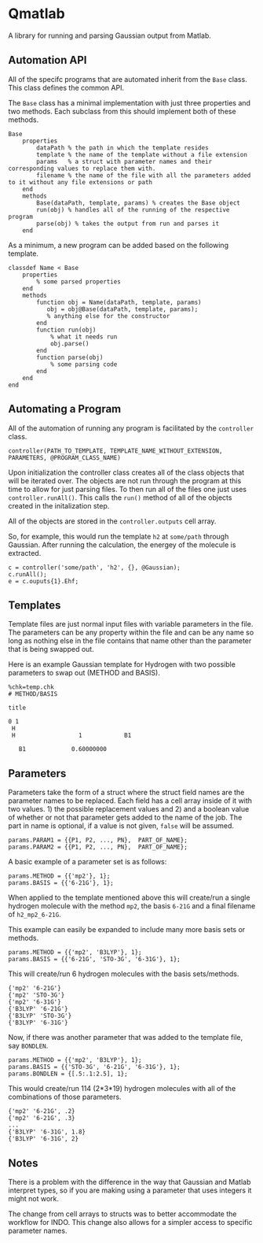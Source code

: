Qmatlab
=======
A library for running and parsing Gaussian output from Matlab.

Automation API
--------------
All of the specifc programs that are automated inherit from the `Base` class. This class defines the common API.

The `Base` class has a minimal implementation with just three properties and two methods. Each subclass from this should implement both of these methods.

    Base
        properties
            dataPath % the path in which the template resides
            template % the name of the template without a file extension
            params   % a struct with parameter names and their corresponding values to replace them with.
            filename % the name of the file with all the parameters added to it without any file extensions or path
        end
        methods
            Base(dataPath, template, params) % creates the Base object
            run(obj) % handles all of the running of the respective program
            parse(obj) % takes the output from run and parses it
        end

As a minimum, a new program can be added based on the following template.

    classdef Name < Base
        properties
            % some parsed properties
        end
        methods
            function obj = Name(dataPath, template, params)
               obj = obj@Base(dataPath, template, params);
               % anything else for the constructor
            end
            function run(obj)
                % what it needs run
                obj.parse()
            end
            function parse(obj)
                % some parsing code
            end
        end
    end

Automating a Program
--------------------
All of the automation of running any program is facilitated by the `controller` class.

    controller(PATH_TO_TEMPLATE, TEMPLATE_NAME_WITHOUT_EXTENSION, PARAMETERS, @PROGRAM_CLASS_NAME)

Upon initialization the controller class creates all of the class objects that will be iterated over. The objects are not run through the program at this time to allow for just parsing files. To then run all of the files one just uses `controller.runAll()`. This calls the `run()` method of all of the objects created in the initalization step.

All of the objects are stored in the `controller.outputs` cell array.

So, for example, this would run the template `h2` at `some/path` through Gaussian. After running the calculation, the energey of the molecule is extracted.

    c = controller('some/path', 'h2', {}, @Gaussian);
    c.runAll();
    e = c.ouputs{1}.Ehf;

Templates
---------

Template files are just normal input files with variable parameters in the file. The parameters can be any property within the file and can be any name so long as nothing else in the file contains that name other than the parameter that is being swapped out.

Here is an example Gaussian template for Hydrogen with two possible parameters to swap out (METHOD and BASIS).

    %chk=temp.chk
    # METHOD/BASIS

    title

    0 1
     H
     H                  1            B1

       B1             0.60000000



Parameters
----------

Parameters take the form of a struct where the struct field names are the parameter names to be replaced. Each field has a cell array inside of it with two values. 1) the possible replacement values and 2) and a boolean value of whether or not that parameter gets added to the name of the job. The part in name is optional, if a value is not given, `false` will be assumed.

    params.PARAM1 = {{P1, P2, ..., PN},  PART_OF_NAME};
    params.PARAM2 = {{P1, P2, ..., PN},  PART_OF_NAME};

A basic example of a parameter set is as follows:

    params.METHOD = {{'mp2'}, 1};
    params.BASIS = {{'6-21G'}, 1};

When applied to the template mentioned above this will create/run a single hydrogen molecule with the method `mp2`, the basis `6-21G` and a final filename of `h2_mp2_6-21G`.

This example can easily be expanded to include many more basis sets or methods.

    params.METHOD = {{'mp2', 'B3LYP'}, 1};
    params.BASIS = {{'6-21G', 'STO-3G', '6-31G'}, 1};

This will create/run 6 hydrogen molecules with the basis sets/methods.

    {'mp2' '6-21G'}
    {'mp2' 'STO-3G'}
    {'mp2' '6-31G'}
    {'B3LYP' '6-21G'}
    {'B3LYP' 'STO-3G'}
    {'B3LYP' '6-31G'}

Now, if there was another parameter that was added to the template file, say `BONDLEN`.

    params.METHOD = {{'mp2', 'B3LYP'}, 1};
    params.BASIS = {{'STO-3G', '6-21G', '6-31G'}, 1};
    params.BONDLEN = {[.5:.1:2.5], 1};

This would create/run 114 (2\*3\*19) hydrogen molecules with all of the combinations of those parameters.

    {'mp2' '6-21G', .2}
    {'mp2' '6-21G', .3}
    ...
    {'B3LYP' '6-31G', 1.8}
    {'B3LYP' '6-31G', 2}


Notes
-----

There is a problem with the difference in the way that Gaussian and Matlab interpret types, so if you are making using a parameter that uses integers it might not work.

The change from cell arrays to structs was to better accommodate the workflow for INDO. This change also allows for a simpler access to specific parameter names.